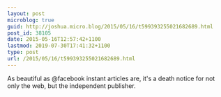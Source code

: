 ```yaml
---
layout: post
microblog: true
guid: http://joshua.micro.blog/2015/05/16/t599393255021682689.html
post_id: 38105
date: 2015-05-16T12:57:42+1100
lastmod: 2019-07-30T17:41:32+1100
type: post
url: /2015/05/16/t599393255021682689.html
---
```

As beautiful as @facebook instant articles are, it's a death notice for not only the web, but the independent publisher.
